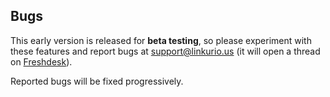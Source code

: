 ## Bugs

This early version is released for **beta testing**, so please experiment with these features and report bugs at support@linkurio.us (it will open a thread on [Freshdesk](http://freshdesk.com/)).

Reported bugs will be fixed progressively.

